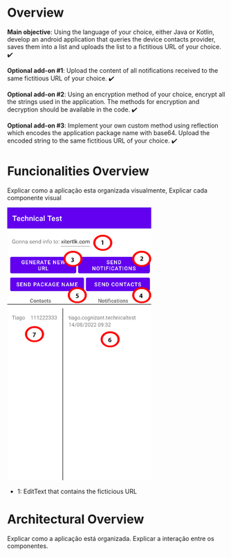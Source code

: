 
# Overview
**Main objective**:  Using the language of your choice, either Java or Kotlin, develop an android application that queries the device contacts provider, saves them into a list and uploads the list to a fictitious URL of your choice. ✔️

**Optional add-on #1**: Upload the content of all notifications received to the same fictitious URL of your choice. ✔️

**Optional add-on #2**: Using an encryption method of your choice, encrypt all the strings used in the application. The methods for encryption and decryption should be available in the code. ✔️

**Optional add-on #3**: Implement your own custom method using reflection which encodes the application package name with base64. Upload the encoded string to the same fictitious URL of your choice. ✔️

# Funcionalities Overview
Explicar como a aplicação esta organizada visualmente,
Explicar cada componente visual

![alt text](https://github.com/tiagompconceicao/Technical-Test/blob/main/FuncionalityOverview.jpg?raw=true)
- 1: EditText that contains the ficticious URL

# Architectural Overview

Explicar como a aplicação está organizada.
Explicar a interação entre os componentes.

